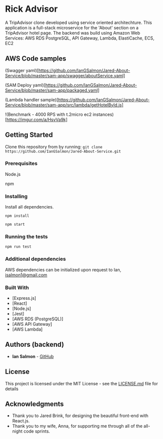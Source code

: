# Rick Advisor 
A TripAdvisor clone developed using service oriented architechture. This application is a full-stack microservice for the 'About' section on a TripAdvisor hotel page. The backend was build using Amazon Web Services: AWS RDS PostgreSQL, API Gateway, Lambda, ElastiCache, ECS, EC2

## AWS Code samples
(Swagger yaml)[https://github.com/IanGSalmon/Jared-About-Service/blob/master/sam-app/swagger/aboutService.yaml]

(SAM Deploy yaml)[https://github.com/IanGSalmon/Jared-About-Service/blob/master/sam-app/packaged.yaml]

(Lambda handler sample)[https://github.com/IanGSalmon/Jared-About-Service/blob/master/sam-app/src/lambda/getHotelById.js]

!(Benchmark - 4000 RPS with t.2micro ec2 instances)[https://imgur.com/a/HsvVa9k]

## Getting Started

Clone this repository from by running:
`git clone https://github.com/IanGSalmon/Jared-About-Service.git`

### Prerequisites
Node.js

npm

### Installing
Install all dependencies.

`npm install`

`npm start`

### Running the tests

`npm run test`

### Additional dependencies
AWS dependencies can be initialized upon request to Ian, isalmon1@gmail.com

### Built With

* [Express.js]
* [React]
* [Node.js]
* [Jest]
* [AWS RDS (PostgreSQL)]
* [AWS API Gateway]
* [AWS Lambda]

## Authors (backend)

* **Ian Salmon** - [GitHub](https://github.com/IanGSalmon)

## License

This project is licensed under the MIT License - see the [LICENSE.md](LICENSE.md) file for details

## Acknowledgments

* Thank you to Jared Brink, for designing the beautiful front-end with React.js.
* Thank you to my wife, Anna, for supporting me through all of the all-night code sprints.
